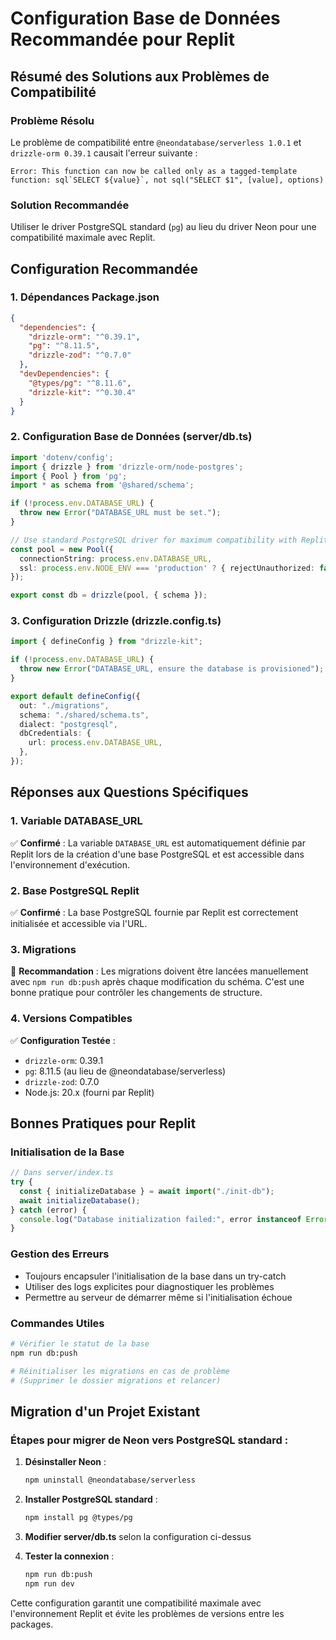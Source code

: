 # Configuration Base de Données Recommandée pour Replit

## Résumé des Solutions aux Problèmes de Compatibilité

### Problème Résolu
Le problème de compatibilité entre `@neondatabase/serverless 1.0.1` et `drizzle-orm 0.39.1` causait l'erreur suivante :
```
Error: This function can now be called only as a tagged-template function: sql`SELECT ${value}`, not sql("SELECT $1", [value], options)
```

### Solution Recommandée
Utiliser le driver PostgreSQL standard (`pg`) au lieu du driver Neon pour une compatibilité maximale avec Replit.

## Configuration Recommandée

### 1. Dépendances Package.json
```json
{
  "dependencies": {
    "drizzle-orm": "^0.39.1",
    "pg": "^8.11.5",
    "drizzle-zod": "^0.7.0"
  },
  "devDependencies": {
    "@types/pg": "^8.11.6",
    "drizzle-kit": "^0.30.4"
  }
}
```

### 2. Configuration Base de Données (server/db.ts)
```typescript
import 'dotenv/config';
import { drizzle } from 'drizzle-orm/node-postgres';
import { Pool } from 'pg';
import * as schema from '@shared/schema';

if (!process.env.DATABASE_URL) {
  throw new Error("DATABASE_URL must be set.");
}

// Use standard PostgreSQL driver for maximum compatibility with Replit
const pool = new Pool({
  connectionString: process.env.DATABASE_URL,
  ssl: process.env.NODE_ENV === 'production' ? { rejectUnauthorized: false } : false
});

export const db = drizzle(pool, { schema });
```

### 3. Configuration Drizzle (drizzle.config.ts)
```typescript
import { defineConfig } from "drizzle-kit";

if (!process.env.DATABASE_URL) {
  throw new Error("DATABASE_URL, ensure the database is provisioned");
}

export default defineConfig({
  out: "./migrations",
  schema: "./shared/schema.ts",
  dialect: "postgresql",
  dbCredentials: {
    url: process.env.DATABASE_URL,
  },
});
```

## Réponses aux Questions Spécifiques

### 1. Variable DATABASE_URL
✅ **Confirmé** : La variable `DATABASE_URL` est automatiquement définie par Replit lors de la création d'une base PostgreSQL et est accessible dans l'environnement d'exécution.

### 2. Base PostgreSQL Replit
✅ **Confirmé** : La base PostgreSQL fournie par Replit est correctement initialisée et accessible via l'URL.

### 3. Migrations
📝 **Recommandation** : Les migrations doivent être lancées manuellement avec `npm run db:push` après chaque modification du schéma. C'est une bonne pratique pour contrôler les changements de structure.

### 4. Versions Compatibles
✅ **Configuration Testée** :
- `drizzle-orm`: 0.39.1
- `pg`: 8.11.5 (au lieu de @neondatabase/serverless)
- `drizzle-zod`: 0.7.0
- Node.js: 20.x (fourni par Replit)

## Bonnes Pratiques pour Replit

### Initialisation de la Base
```typescript
// Dans server/index.ts
try {
  const { initializeDatabase } = await import("./init-db");
  await initializeDatabase();
} catch (error) {
  console.log("Database initialization failed:", error instanceof Error ? error.message : 'Unknown error');
}
```

### Gestion des Erreurs
- Toujours encapsuler l'initialisation de la base dans un try-catch
- Utiliser des logs explicites pour diagnostiquer les problèmes
- Permettre au serveur de démarrer même si l'initialisation échoue

### Commandes Utiles
```bash
# Vérifier le statut de la base
npm run db:push

# Réinitialiser les migrations en cas de problème
# (Supprimer le dossier migrations et relancer)
```

## Migration d'un Projet Existant

### Étapes pour migrer de Neon vers PostgreSQL standard :

1. **Désinstaller Neon** :
   ```bash
   npm uninstall @neondatabase/serverless
   ```

2. **Installer PostgreSQL standard** :
   ```bash
   npm install pg @types/pg
   ```

3. **Modifier server/db.ts** selon la configuration ci-dessus

4. **Tester la connexion** :
   ```bash
   npm run db:push
   npm run dev
   ```

Cette configuration garantit une compatibilité maximale avec l'environnement Replit et évite les problèmes de versions entre les packages.